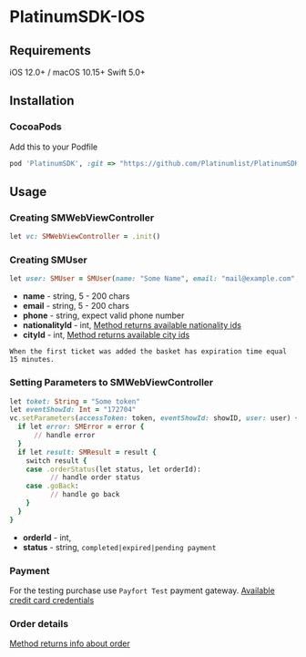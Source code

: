 # PlatinumSDK-IOS
## Requirements
iOS 12.0+ / macOS 10.15+
Swift 5.0+
## Installation
### CocoaPods
Add this to your Podfile 
```ruby
pod 'PlatinumSDK', :git => "https://github.com/Platinumlist/PlatinumSDK-IOS.git"
```
## Usage
### Creating SMWebViewController
```ruby
let vc: SMWebViewController = .init()
```
### Creating SMUser
```ruby
let user: SMUser = SMUser(name: "Some Name", email: "mail@example.com", phone: "+971500000000", nationalityId: 123, cityId: 1)
```
- **name** - string, 5 - 200 chars
- **email** - string, 5 - 200 chars
- **phone** - string, expect valid phone number
- **nationalityId** - int, [Method returns available nationality ids](https://docs.platinumlist.net/api/v7/#country-country-list-get)
- **cityId** - int, [Method returns available city ids](https://docs.platinumlist.net/api/v7/#city-city-list)

 `When the first ticket was added the basket has expiration time equal 15 minutes.`

### Setting Parameters to SMWebViewController
```ruby
let toket: String = "Some token"
let eventShowId: Int = "172704"
vc.setParameters(accessToken: token, eventShowId: showID, user: user) { [weak self] (result, error) in
  if let error: SMError = error {
      // handle error 
  }
  if let result: SMResult = result {
    switch result {
    case .orderStatus(let status, let orderId):
          // handle order status
    case .goBack:
          // handle go back
    }
  }
}
```

 - **orderId** - int, 
 - **status** - string, `completed|expired|pending payment`

### Payment
For the testing purchase use `Payfort Test` payment gateway. 
[Available credit card credentials](https://paymentservices.amazon.com/docs/EN/12.html#test-payment-card-numbers)

### Order details
[Method returns info about order](https://docs.platinumlist.net/api/v7/#order-order)
